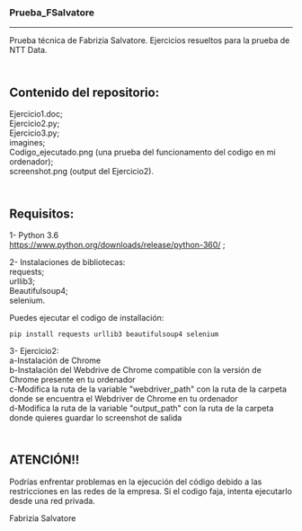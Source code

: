 ### __Prueba_FSalvatore__ 
***            
Prueba técnica de Fabrizia Salvatore. Ejercicios resueltos para la prueba de NTT Data.
   
\
__Contenido del repositorio:__   
---             
   Ejercicio1.doc;  
   Ejercicio2.py;  
   Ejercicio3.py;  
   imagines;  
   Codigo_ejecutado.png (una prueba del funcionamento del codigo en mi ordenador);  
   screenshot.png (output del Ejercicio2).   

\
__Requisitos:__  
---             
1- Python 3.6  
https://www.python.org/downloads/release/python-360/ ;  
   
2- Instalaciones de bibliotecas:  
   requests;  
   urllib3;  
   Beautifulsoup4;   
   selenium.  
  	          
Puedes ejecutar el codigo de installación:   
   
```shell
pip install requests urllib3 beautifulsoup4 selenium
```
        
3- Ejercicio2:  
   a-Instalación de Chrome  
   b-Instalación del Webdrive de Chrome compatible con la versión de Chrome presente en tu ordenador   
   c-Modifica la ruta de la variable "webdriver_path" con la ruta de la carpeta donde se encuentra el Webdriver de Chrome en tu ordenador  
   d-Modifica la ruta de la variable "output_path" con la ruta de la carpeta donde quieres guardar lo screenshot de salida  

\
__ATENCIÓN!!__  
---           
Podrías enfrentar problemas en la ejecución del código debido a las restricciones en las redes de la empresa. Si el codigo faja, 
intenta ejecutarlo desde una red privada.   
          
Fabrizia Salvatore
